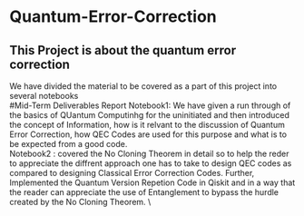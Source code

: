 # Quantum-Error-Correction
## This Project is about the quantum error correction 
We have divided the material to be covered as a part of this project into several notebooks\
#Mid-Term Deliverables Report
Notebook1: We have given a run through of the basics of QUantum Computinhg for the uninitiated and then introduced the concept of Information, how is it relvant to the discussion of Quantum Error Correction, how QEC Codes are used for this purpose and what is to be expected from a good code. \
Notebook2 : covered the No Cloning Theorem in detail so to help the reder to appreciate the diffrent approach one has to take to design QEC codes as compared to designing Classical Error Correction Codes. Further, Implemented the Quantum Version Repetion Code in Qiskit and in a way that the reader can appreciate the use of Entanglement to bypass the hurdle created by the No Cloning Theorem.  \

